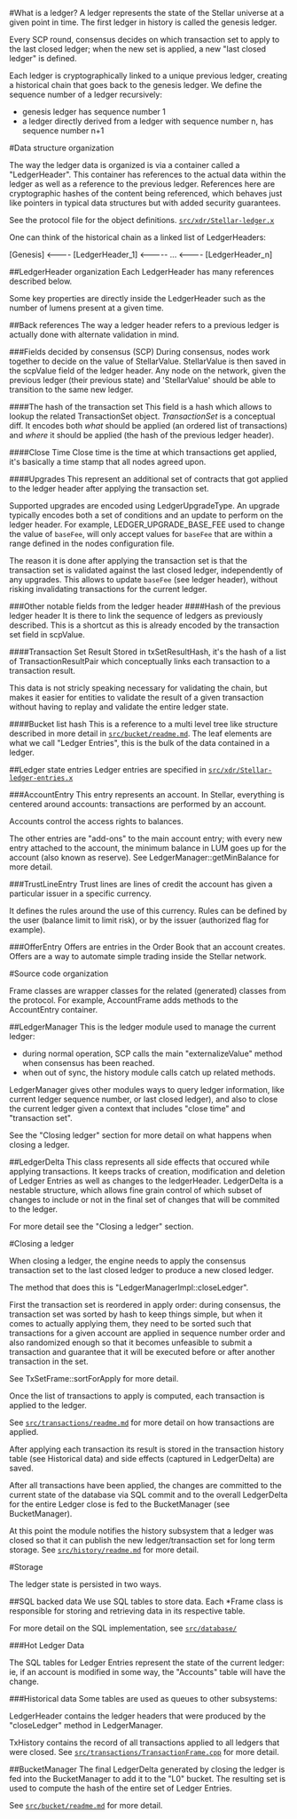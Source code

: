 #What is a ledger?
A ledger represents the state of the Stellar universe at a given point in time.
The first ledger in history is called the genesis ledger.

Every SCP round, consensus decides on which transaction set to apply to the
last closed ledger; when the new set is applied, a new "last closed ledger"
is defined.

Each ledger is cryptographically linked to a unique previous ledger, creating
a historical chain that goes back to the genesis ledger. 
We define the sequence number of a ledger recursively:
* genesis ledger has sequence number 1
* a ledger directly derived from a ledger with sequence number n, has sequence
    number n+1

#Data structure organization

The way the ledger data is organized is via a container called a "LedgerHeader".
This container has references to the actual data within the ledger as well as
a reference to the previous ledger.
References here are cryptographic hashes of the content being referenced, which
behaves just like pointers in typical data structures but with added
security guarantees.

See the protocol file for the object definitions.
[`src/xdr/Stellar-ledger.x`](../xdr/Stellar-ledger.x)

One can think of the historical chain as a linked list of LedgerHeaders:

[Genesis] <---- [LedgerHeader_1] <----- ... <---- [LedgerHeader_n]

##LedgerHeader organization
Each LedgerHeader has many references described below.

Some key properties are directly inside the LedgerHeader such as the number of
lumens present at a given time.

##Back references
The way a ledger header refers to a previous ledger is actually done with
alternate validation in mind.

###Fields decided by consensus (SCP)
During consensus, nodes work together to decide on the value of StellarValue.
StellarValue is then saved in the scpValue field of the ledger header.
Any node on the network, given the previous ledger (their previous state) and
'StellarValue' should be able to transition to the same new ledger.

####The hash of the transaction set
This field is a hash which allows to lookup the related TransactionSet object.
*TransactionSet* is a conceptual diff.
It encodes both *what* should be applied (an ordered list of transactions) and
*where* it should be applied (the hash of the previous ledger header).

####Close Time
Close time is the time at which transactions get applied, it's
basically a time stamp that all nodes agreed upon.

####Upgrades
This represent an additional set of contracts that got applied to the ledger
header after applying the transaction set.

Supported upgrades are encoded using LedgerUpgradeType.
An upgrade typically encodes both a set of conditions and an update to perform
on the ledger header. For example, LEDGER_UPGRADE_BASE_FEE used to change the
value of `baseFee`, will only accept values for `baseFee` that are within a
range defined in the nodes configuration file.

The reason it is done after applying the transaction set is that the
transaction set is validated against the last closed ledger, independently of
any upgrades. This allows to update `baseFee` (see ledger header), without
risking invalidating transactions for the current ledger.

###Other notable fields from the ledger header
####Hash of the previous ledger header
It is there to link the sequence of ledgers as previously described.
This is a shortcut as this is already encoded by the transaction set field in
scpValue.

####Transaction Set Result
Stored in txSetResultHash, it's the hash of a list of TransactionResultPair which
conceptually links each transaction to a transaction result.

This data is not stricly speaking necessary for validating the chain, but
makes it easier for entities to validate the result of a given transaction
without having to replay and validate the entire ledger state.

####Bucket list hash
This is a reference to a multi level tree like structure described in more
detail in [`src/bucket/readme.md`](../bucket/readme.md).
The leaf elements are what we call "Ledger Entries", this is the bulk of
the data contained in a ledger.

##Ledger state entries
Ledger entries are specified in
[`src/xdr/Stellar-ledger-entries.x`](../xdr/Stellar-ledger-entries.x)

###AccountEntry
This entry represents an account. In Stellar, everything is centered around
accounts: transactions are performed by an account.

Accounts control the access rights to balances.

The other entries are "add-ons" to the main account entry; with every new entry
attached to the account, the minimum balance in LUM goes up for the
account (also known as reserve). See LedgerManager::getMinBalance for more detail.

###TrustLineEntry
Trust lines are lines of credit the account has given a particular issuer in a 
specific currency.

It defines the rules around the use of this currency.
Rules can be defined by the user (balance limit to limit risk), or by
the issuer (authorized flag for example).

###OfferEntry
Offers are entries in the Order Book that an account creates.
Offers are a way to automate simple trading inside the Stellar network.

#Source code organization

Frame classes are wrapper classes for the related (generated) classes
from the protocol. For example, AccountFrame adds methods to the
AccountEntry container.

##LedgerManager
This is the ledger module used to manage the current ledger:
* during normal operation, SCP calls the main "externalizeValue" method
    when consensus has been reached.
* when out of sync, the history module calls catch up related methods.

LedgerManager gives other modules ways to query ledger information, like
current ledger sequence number, or last closed ledger), and also to
close the current ledger given a context that includes "close time" and
"transaction set".

See the "Closing ledger" section for more detail on what happens when
closing a ledger.

##LedgerDelta
This class represents all side effects that occured while applying transactions.
It keeps tracks of creation, modification and deletion of Ledger Entries as
well as changes to the ledgerHeader.
LedgerDelta is a nestable structure, which allows fine grain control of which
subset of changes to include or not in the final set of changes that will be
commited to the ledger.

For more detail see the "Closing a ledger" section.

#Closing a ledger

When closing a ledger, the engine needs to apply the consensus transaction set
to the last closed ledger to produce a new closed ledger.

The method that does this is "LedgerManagerImpl::closeLedger".

First the transaction set is reordered in apply order:
during consensus, the transaction set was sorted by hash to keep things simple,
but when it comes to actually applying them, they need to be sorted such that
transactions for a given account are applied in sequence number order and also
randomized enough so that it becomes unfeasible to submit a transaction and
guarantee that it will be executed before or after another transaction in the set.

See TxSetFrame::sortForApply for more detail.

Once the list of transactions to apply is computed, each transaction is
applied to the ledger.

See [`src/transactions/readme.md`](../transactions/readme.md) for more detail
on how transactions are applied.

After applying each transaction its result is stored in the transaction history
table (see Historical data) and side effects (captured in LedgerDelta) are saved.

After all transactions have been applied, the changes are committed to
the current state of the database via SQL commit and to the overall LedgerDelta
for the entire Ledger close is fed to the BucketManager (see BucketManager).

At this point the module notifies the history subsystem that a ledger was
closed so that it can publish the new ledger/transaction set for long term storage.
See [`src/history/readme.md`](../history/readme.md) for more detail.

#Storage

The ledger state is persisted in two ways.

##SQL backed data
We use SQL tables to store data. Each *Frame class is responsible for storing
and retrieving data in its respective table.

For more detail on the SQL implementation, see [`src/database/`](../database/)

###Hot Ledger Data

The SQL tables for Ledger Entries represent the state of the current ledger:
ie, if an account is modified in some way, the "Accounts" table will have the change.

###Historical data
Some tables are used as queues to other subsystems: 

LedgerHeader contains the ledger headers that were produced by the "closeLedger"
method in LedgerManager.

TxHistory contains the record of all transactions applied to all ledgers that
were closed.
See [`src/transactions/TransactionFrame.cpp`](../transactions/TransactionFrame.cpp)
for more detail.

##BucketManager
The final LedgerDelta generated by closing the ledger is fed into the
BucketManager to add it to the "L0" bucket.
The resulting set is used to compute the hash of the entire set of
Ledger Entries.

See [`src/bucket/readme.md`](../bucket/readme.md) for more detail.

